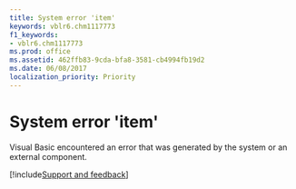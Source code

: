 ```yaml
---
title: System error 'item'
keywords: vblr6.chm1117773
f1_keywords:
- vblr6.chm1117773
ms.prod: office
ms.assetid: 462ffb83-9cda-bfa8-3581-cb4994fb19d2
ms.date: 06/08/2017
localization_priority: Priority
---
```



# System error 'item'

Visual Basic encountered an error that was generated by the system or an external component.

[!include[Support and feedback](~/includes/feedback-boilerplate.md)]